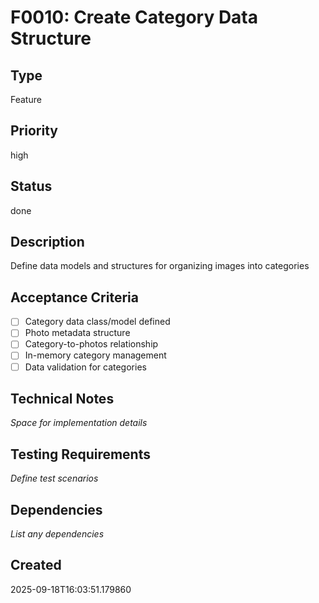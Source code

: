 # F0010: Create Category Data Structure

## Type
Feature

## Priority
high

## Status
done

## Description
Define data models and structures for organizing images into categories

## Acceptance Criteria
- [ ] Category data class/model defined
- [ ] Photo metadata structure
- [ ] Category-to-photos relationship
- [ ] In-memory category management
- [ ] Data validation for categories

## Technical Notes
_Space for implementation details_

## Testing Requirements
_Define test scenarios_

## Dependencies
_List any dependencies_

## Created
2025-09-18T16:03:51.179860
